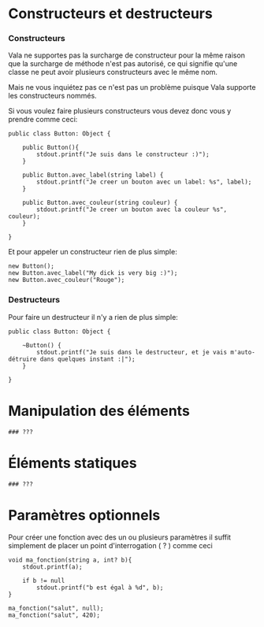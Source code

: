 # Constructeurs et destructeurs

### Constructeurs

Vala ne supportes pas la surcharge de constructeur pour la même raison que la surcharge de méthode n'est pas autorisé, ce qui signifie qu'une classe ne peut avoir plusieurs constructeurs avec le même nom. 

Mais ne vous inquiétez pas ce n'est pas un problème puisque Vala supporte les constructeurs nommés.

Si vous voulez faire plusieurs constructeurs vous devez donc vous y prendre comme ceci:

```vala
public class Button: Object {

    public Button(){
        stdout.printf("Je suis dans le constructeur :)");
    }
    
    public Button.avec_label(string label) {
        stdout.printf("Je creer un bouton avec un label: %s", label);
    }
    
    public Button.avec_couleur(string couleur) {
        stdout.printf("Je creer un bouton avec la couleur %s", couleur);
    }
    
}
```

Et pour appeler un constructeur rien de plus simple:

```vala
new Button();
new Button.avec_label("My dick is very big :)");
new Button.avec_couleur("Rouge");
```

### Destructeurs

Pour faire un destructeur il n'y a rien de plus simple:

```vala
public class Button: Object {

    ~Button() {
        stdout.printf("Je suis dans le destructeur, et je vais m'auto-détruire dans quelques instant :|");    
    }
    
}
```


# Manipulation des éléments

    ### ???

# Éléments statiques

    ### ???

# Paramètres optionnels

Pour créer une fonction avec des un ou plusieurs paramètres il suffit simplement de placer un point d'interrogation ( ? ) comme ceci
```vala
void ma_fonction(string a, int? b){
    stdout.printf(a);
    
    if b != null
        stdout.printf("b est égal à %d", b);
}

ma_fonction("salut", null);
ma_fonction("salut", 420);
```